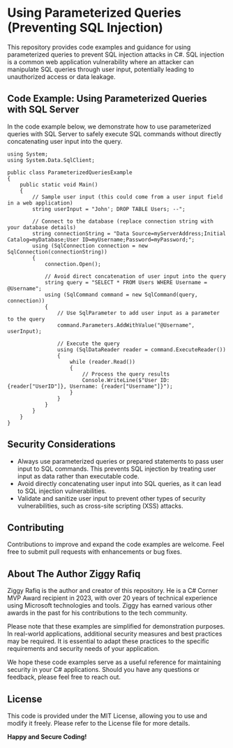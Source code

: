 # Using Parameterized Queries (Preventing SQL Injection)
This repository provides code examples and guidance for using parameterized queries to prevent SQL injection attacks in C#. SQL injection is a common web application vulnerability where an attacker can manipulate SQL queries through user input, potentially leading to unauthorized access or data leakage.

## Code Example: Using Parameterized Queries with SQL Server
In the code example below, we demonstrate how to use parameterized queries with SQL Server to safely execute SQL commands without directly concatenating user input into the query.
```
using System;
using System.Data.SqlClient;

public class ParameterizedQueriesExample
{
    public static void Main()
    {
        // Sample user input (this could come from a user input field in a web application)
        string userInput = "John'; DROP TABLE Users; --";

        // Connect to the database (replace connection string with your database details)
        string connectionString = "Data Source=myServerAddress;Initial Catalog=myDatabase;User ID=myUsername;Password=myPassword;";
        using (SqlConnection connection = new SqlConnection(connectionString))
        {
            connection.Open();

            // Avoid direct concatenation of user input into the query
            string query = "SELECT * FROM Users WHERE Username = @Username";
            using (SqlCommand command = new SqlCommand(query, connection))
            {
                // Use SqlParameter to add user input as a parameter to the query
                command.Parameters.AddWithValue("@Username", userInput);

                // Execute the query
                using (SqlDataReader reader = command.ExecuteReader())
                {
                    while (reader.Read())
                    {
                        // Process the query results
                        Console.WriteLine($"User ID: {reader["UserID"]}, Username: {reader["Username"]}");
                    }
                }
            }
        }
    }
}
```
## Security Considerations
* Always use parameterized queries or prepared statements to pass user input to SQL commands. This prevents SQL injection by treating user input as data rather than executable code.
* Avoid directly concatenating user input into SQL queries, as it can lead to SQL injection vulnerabilities.
* Validate and sanitize user input to prevent other types of security vulnerabilities, such as cross-site scripting (XSS) attacks.

## Contributing

Contributions to improve and expand the code examples are welcome. Feel free to submit pull requests with enhancements or bug fixes.

## About The Author Ziggy Rafiq 
Ziggy Rafiq is the author and creator of this repository. He is a C# Corner MVP Award recipient in 2023, with over 20 years of technical experience using Microsoft technologies and tools. Ziggy has earned various other awards in the past for his contributions to the tech community.

Please note that these examples are simplified for demonstration purposes. In real-world applications, additional security measures and best practices may be required. It is essential to adapt these practices to the specific requirements and security needs of your application.

We hope these code examples serve as a useful reference for maintaining security in your C# applications. Should you have any questions or feedback, please feel free to reach out.


## License

This code is provided under the MIT License, allowing you to use and modify it freely. Please refer to the License file for more details.

**Happy and Secure Coding!**